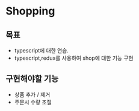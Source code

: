 # Shopping

## 목표

- typescript에 대한 연습.
- typescript,redux를 사용하여 shop에 대한 기능 구현

## 구현해야할 기능

- 상품 추가 / 제거
- 주문시 수량 조절
